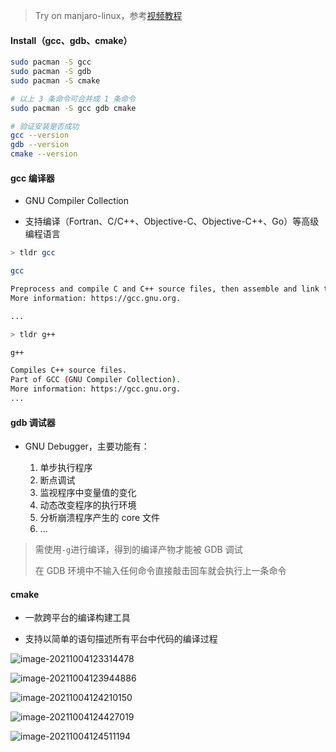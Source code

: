 > Try on manjaro-linux，参考[视频教程](https://www.bilibili.com/video/BV1fy4y1b7TC)

#### Install（gcc、gdb、cmake）

```bash
sudo pacman -S gcc 
sudo pacman -S gdb
sudo pacman -S cmake

# 以上 3 条命令可合并成 1 条命令
sudo pacman -S gcc gdb cmake

# 验证安装是否成功
gcc --version
gdb --version
cmake --version
```

#### gcc 编译器

- GNU Compiler Collection

- 支持编译（Fortran、C/C++、Objective-C、Objective-C++、Go）等高级编程语言

```bash
> tldr gcc

gcc

Preprocess and compile C and C++ source files, then assemble and link them together.
More information: https://gcc.gnu.org.

...

> tldr g++

g++

Compiles C++ source files.
Part of GCC (GNU Compiler Collection).
More information: https://gcc.gnu.org.
...

```

#### gdb 调试器

- GNU Debugger，主要功能有：

  1. 单步执行程序
  2. 断点调试
  3. 监视程序中变量值的变化
  4. 动态改变程序的执行环境
  5. 分析崩溃程序产生的 core 文件
  6. ...

> 需使用`-g`进行编译，得到的编译产物才能被 GDB 调试
>
> 在 GDB 环境中不输入任何命令直接敲击回车就会执行上一条命令

#### cmake

- 一款跨平台的编译构建工具

- 支持以简单的语句描述所有平台中代码的编译过程

![image-20211004123314478](https://aliyun-oss-lpj.oss-cn-qingdao.aliyuncs.com/images/old-from-gitee-2022-03-25/by-picgo/image-20211004123314478.png)

![image-20211004123944886](https://aliyun-oss-lpj.oss-cn-qingdao.aliyuncs.com/images/old-from-gitee-2022-03-25/by-picgo/image-20211004123944886.png)

![image-20211004124210150](https://aliyun-oss-lpj.oss-cn-qingdao.aliyuncs.com/images/old-from-gitee-2022-03-25/by-picgo/image-20211004124210150.png)

![image-20211004124427019](https://aliyun-oss-lpj.oss-cn-qingdao.aliyuncs.com/images/old-from-gitee-2022-03-25/by-picgo/image-20211004124427019.png)

![image-20211004124511194](https://aliyun-oss-lpj.oss-cn-qingdao.aliyuncs.com/images/old-from-gitee-2022-03-25/by-picgo/image-20211004124511194.png)
